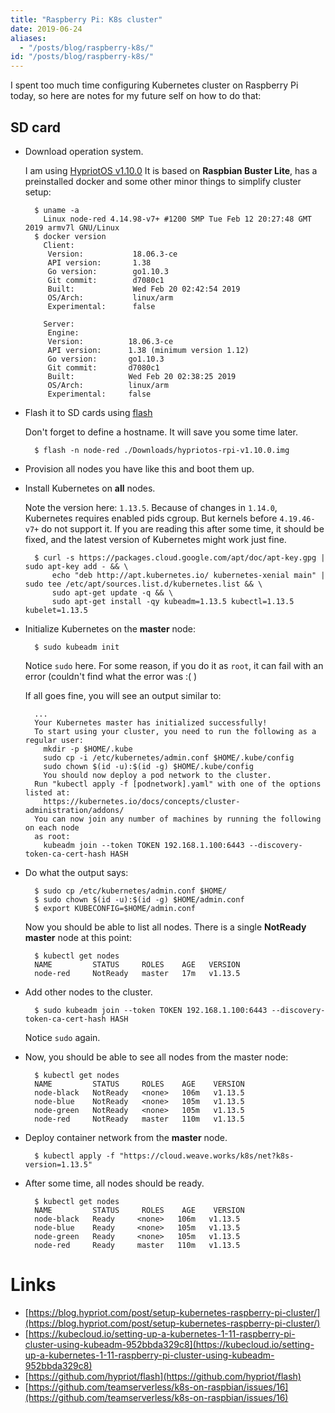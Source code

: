 ```yaml
---
title: "Raspberry Pi: K8s cluster"
date: 2019-06-24
aliases:
  - "/posts/blog/raspberry-k8s/"
id: "/posts/blog/raspberry-k8s/"
---
```


I spent too much time configuring Kubernetes cluster on Raspberry Pi today, so here are notes for my future
self on how to do that:

## SD card

- Download operation system.

  I am using [HypriotOS v1.10.0](https://github.com/hypriot/image-builder-rpi/releases/download/v1.10.0/hypriotos-rpi-v1.10.0.img.zip)
  It is based on **Raspbian Buster Lite**, has a preinstalled docker and some other minor things
  to simplify cluster setup:

  ```
    $ uname -a
      Linux node-red 4.14.98-v7+ #1200 SMP Tue Feb 12 20:27:48 GMT 2019 armv7l GNU/Linux
    $ docker version
      Client:
       Version:           18.06.3-ce
       API version:       1.38
       Go version:        go1.10.3
       Git commit:        d7080c1
       Built:             Wed Feb 20 02:42:54 2019
       OS/Arch:           linux/arm
       Experimental:      false

      Server:
       Engine:
       Version:          18.06.3-ce
       API version:      1.38 (minimum version 1.12)
       Go version:       go1.10.3
       Git commit:       d7080c1
       Built:            Wed Feb 20 02:38:25 2019
       OS/Arch:          linux/arm
       Experimental:     false
  ```

- Flash it to SD cards using [flash](https://github.com/hypriot/flash/releases)

  Don't forget to define a hostname. It will save you some time later.

  ```
    $ flash -n node-red ./Downloads/hypriotos-rpi-v1.10.0.img
  ```

- Provision all nodes you have like this and boot them up.
- Install Kubernetes on **all** nodes.

  Note the version here: `1.13.5`. Because of changes in `1.14.0`, Kubernetes requires enabled pids
  cgroup. But kernels before `4.19.46-v7+` do not support it. If you are reading this after some
  time, it should be fixed, and the latest version of Kubernetes might work just fine.

  ```
    $ curl -s https://packages.cloud.google.com/apt/doc/apt-key.gpg | sudo apt-key add - && \
        echo "deb http://apt.kubernetes.io/ kubernetes-xenial main" | sudo tee /etc/apt/sources.list.d/kubernetes.list && \
        sudo apt-get update -q && \
        sudo apt-get install -qy kubeadm=1.13.5 kubectl=1.13.5 kubelet=1.13.5
  ```

- Initialize Kubernetes on the **master** node:

  ```
    $ sudo kubeadm init
  ```

  Notice `sudo` here. For some reason, if you do it as `root`, it can fail with an error (couldn't
  find what the error was :( )

  If all goes fine, you will see an output similar to:

  ```
    ...
    Your Kubernetes master has initialized successfully!
    To start using your cluster, you need to run the following as a regular user:
      mkdir -p $HOME/.kube
      sudo cp -i /etc/kubernetes/admin.conf $HOME/.kube/config
      sudo chown $(id -u):$(id -g) $HOME/.kube/config
      You should now deploy a pod network to the cluster.
    Run "kubectl apply -f [podnetwork].yaml" with one of the options listed at:
      https://kubernetes.io/docs/concepts/cluster-administration/addons/
    You can now join any number of machines by running the following on each node
    as root:
      kubeadm join --token TOKEN 192.168.1.100:6443 --discovery-token-ca-cert-hash HASH
  ```

- Do what the output says:

  ```
    $ sudo cp /etc/kubernetes/admin.conf $HOME/
    $ sudo chown $(id -u):$(id -g) $HOME/admin.conf
    $ export KUBECONFIG=$HOME/admin.conf
  ```

  Now you should be able to list all nodes. There is a single **NotReady** **master**
  node at this point:

  ```
    $ kubectl get nodes
    NAME         STATUS     ROLES    AGE   VERSION
    node-red     NotReady   master   17m   v1.13.5
  ```

- Add other nodes to the cluster.

  ```
    $ sudo kubeadm join --token TOKEN 192.168.1.100:6443 --discovery-token-ca-cert-hash HASH
  ```

  Notice `sudo` again.

- Now, you should be able to see all nodes from the master node:

  ```
    $ kubectl get nodes
    NAME         STATUS     ROLES    AGE    VERSION
    node-black   NotReady   <none>   106m   v1.13.5
    node-blue    NotReady   <none>   105m   v1.13.5
    node-green   NotReady   <none>   105m   v1.13.5
    node-red     NotReady   master   110m   v1.13.5
  ```

- Deploy container network from the **master** node.
  ```
    $ kubectl apply -f "https://cloud.weave.works/k8s/net?k8s-version=1.13.5"
  ```
- After some time, all nodes should be ready.
  ```
    $ kubectl get nodes
    NAME         STATUS     ROLES    AGE    VERSION
    node-black   Ready     <none>   106m   v1.13.5
    node-blue    Ready     <none>   105m   v1.13.5
    node-green   Ready     <none>   105m   v1.13.5
    node-red     Ready     master   110m   v1.13.5
  ```

# Links

- [https://blog.hypriot.com/post/setup-kubernetes-raspberry-pi-cluster/](https://blog.hypriot.com/post/setup-kubernetes-raspberry-pi-cluster/)
- [https://kubecloud.io/setting-up-a-kubernetes-1-11-raspberry-pi-cluster-using-kubeadm-952bbda329c8](https://kubecloud.io/setting-up-a-kubernetes-1-11-raspberry-pi-cluster-using-kubeadm-952bbda329c8)
- [https://github.com/hypriot/flash](https://github.com/hypriot/flash)
- [https://github.com/teamserverless/k8s-on-raspbian/issues/16](https://github.com/teamserverless/k8s-on-raspbian/issues/16)
